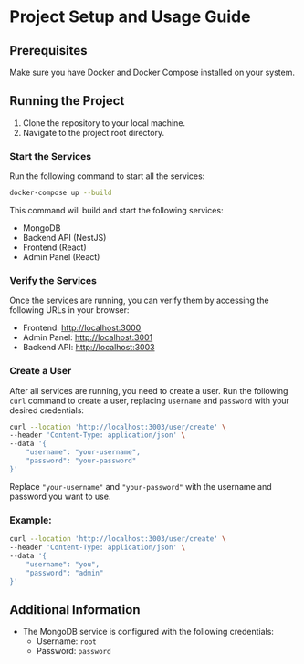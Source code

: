 # Project Setup and Usage Guide

## Prerequisites

Make sure you have Docker and Docker Compose installed on your system.

## Running the Project

1. Clone the repository to your local machine.
2. Navigate to the project root directory.

### Start the Services

Run the following command to start all the services:

```sh
docker-compose up --build
```

This command will build and start the following services:

- MongoDB
- Backend API (NestJS)
- Frontend (React)
- Admin Panel (React)

### Verify the Services

Once the services are running, you can verify them by accessing the following URLs in your browser:

- Frontend: [http://localhost:3000](http://localhost:3000)
- Admin Panel: [http://localhost:3001](http://localhost:3001)
- Backend API: [http://localhost:3003](http://localhost:3003)

### Create a User

After all services are running, you need to create a user. Run the following `curl` command to create a user, replacing `username` and `password` with your desired credentials:

```sh
curl --location 'http://localhost:3003/user/create' \
--header 'Content-Type: application/json' \
--data '{
    "username": "your-username",
    "password": "your-password"
}'
```

Replace `"your-username"` and `"your-password"` with the username and password you want to use.

### Example:

```sh
curl --location 'http://localhost:3003/user/create' \
--header 'Content-Type: application/json' \
--data '{
    "username": "you",
    "password": "admin"
}'
```

## Additional Information

- The MongoDB service is configured with the following credentials:
  - Username: `root`
  - Password: `password`
